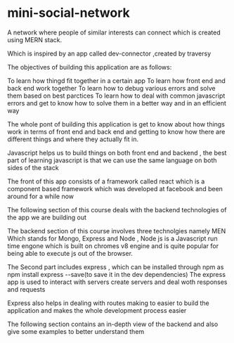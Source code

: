 # mini-social-network

A network where people of similar interests can connect which is created using MERN stack.

Which is inspired by an app called dev-connector ,created by traversy

The objectives of building this application are as follows:

To learn how thingd fit together in a certain app
To learn how front end and back end work together
To learn how to debug various errors and solve them based on best parctices
To learn how to deal with common javascript errors and get to know how to solve them in a  better way and in an efficient way

The whole pont of building this application is get to know about how things work in terms of front end and back end and getting to know how there are different things and where they actually fit in.

Javascript helps us to build things on both front end and backend , the best part of learning javascript is that we can use the same language on both sides of the stack

The front of this app consists of a framework called react which is a component based framework which was developed at facebook and been around for a while now

The following section of this course deals with the backend technologies of the app we are building out

The backend section of this course involves three technolgies namely MEN
Which stands for Mongo, Express and Node , Node js is a Javascript run time engone which is built on chromes v8 engine and is quite popular for being able to execute js out of the browser.

The Second part includes express , which can be installed through npm as npm install express --save(to save it in the dev dependencies)
The express app is used to interact with servers create servers and deal woth responses and requests

Express also helps in dealing with routes making to easier to build the application and makes the whole development process easier

The following section contains an in-depth view of the backend and also give some examples to better understand them